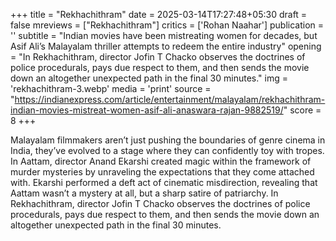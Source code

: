 +++
title = "Rekhachithram"
date = 2025-03-14T17:27:48+05:30
draft = false
mreviews = ["Rekhachithram"]
critics = ['Rohan Naahar']
publication = ''
subtitle = "Indian movies have been mistreating women for decades, but Asif Ali’s Malayalam thriller attempts to redeem the entire industry"
opening = "In Rekhachithram, director Jofin T Chacko observes the doctrines of police procedurals, pays due respect to them, and then sends the movie down an altogether unexpected path in the final 30 minutes."
img = 'rekhachithram-3.webp'
media = 'print'
source = "https://indianexpress.com/article/entertainment/malayalam/rekhachithram-indian-movies-mistreat-women-asif-ali-anaswara-rajan-9882519/"
score = 8
+++

Malayalam filmmakers aren’t just pushing the boundaries of genre cinema in India, they’ve evolved to a stage where they can confidently toy with tropes. In Aattam, director Anand Ekarshi created magic within the framework of murder mysteries by unraveling the expectations that they come attached with. Ekarshi performed a deft act of cinematic misdirection, revealing that Aattam wasn’t a mystery at all, but a sharp satire of patriarchy. In Rekhachithram, director Jofin T Chacko observes the doctrines of police procedurals, pays due respect to them, and then sends the movie down an altogether unexpected path in the final 30 minutes.
